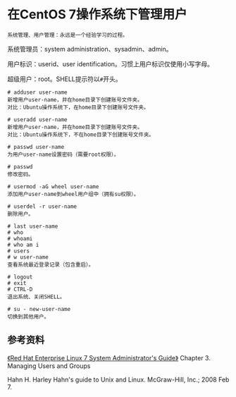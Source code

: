 # 在CentOS 7操作系统下管理用户

```
系统管理、用户管理：永远是一个经验学习的过程。
```

系统管理员：system administration、sysadmin、admin。

用户标识：userid、user identification。习惯上用户标识仅使用小写字母。

超级用户：root。SHELL提示符以```#```开头。

```
# adduser user-name
新增用户user-name，并在home目录下创建账号文件夹。
对比：Ubuntu操作系统下，在home目录下创建账号文件夹。

# useradd user-name
新增用户user-name，并在home目录下创建账号文件夹。
对比：Ubuntu操作系统下，不在home目录下创建账号文件夹。

# passwd user-name
为用户user-name设置密码（需要root权限）。

# passwd
修改密码。

# usermod -aG wheel user-name
添加用户user-name到wheel用户组中（拥有su权限）。

# userdel -r user-name
删除用户。

# last user-name
# who
# whoami
# who am i
# users
# w user-name
查看系统最近登录记录（包含重启）。

# logout
# exit
# CTRL-D
退出系统、关闭SHELL。

# su - new-user-name
切换到其他用户。
```

## 参考资料

[《Red Hat Enterprise Linux 7 System Administrator's Guide》](https://access.redhat.com/documentation/en-US/Red_Hat_Enterprise_Linux/7/pdf/System_Administrators_Guide/Red_Hat_Enterprise_Linux-7-System_Administrators_Guide-en-US.pdf)
Chapter 3. Managing Users and Groups

Hahn H. Harley Hahn's guide to Unix and Linux. McGraw-Hill, Inc.; 2008 Feb 7.
